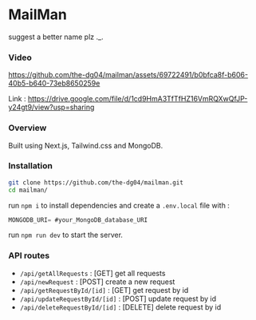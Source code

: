 # MailMan
suggest a better name plz ._.

### Video
https://github.com/the-dg04/mailman/assets/69722491/b0bfca8f-b606-40b5-b640-73eb8650259e

Link : https://drive.google.com/file/d/1cd9HmA3TfTfHZ16VmRQXwQfJP-y24gt9/view?usp=sharing

### Overview
Built using Next.js, Tailwind.css and MongoDB.

### Installation

```bash
git clone https://github.com/the-dg04/mailman.git
cd mailman/
```

run ```npm i``` to install dependencies and create a ```.env.local``` file with :
```js
MONGODB_URI= #your_MongoDB_database_URI
```
run ```npm run dev``` to start the server.

### API routes

- ```/api/getAllRequests``` : [GET] get all requests
- ```/api/newRequest``` : [POST] create a new request
- ```/api/getRequestById/[id]``` : [GET] get request by id
- ```/api/updateRequestById/[id]``` : [POST] update request by id
- ```/api/deleteRequestById/[id]``` : [DELETE] delete request by id
